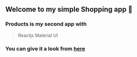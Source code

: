 ## Welcome to my simple Shopping app 🛒

 ### Products is my second app with 
 > Reactjs 
 > Material UI 

 ### You can give it a look from [here](https://producs.netlify.app)
